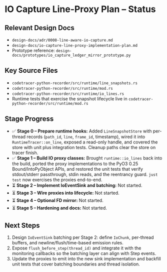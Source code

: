 # IO Capture Line-Proxy Plan – Status

## Relevant Design Docs
- `design-docs/adr/0008-line-aware-io-capture.md`
- `design-docs/io-capture-line-proxy-implementation-plan.md`
- Prototype reference: `design-docs/prototypes/io_capture_ledger_mirror_prototype.py`

## Key Source Files
- `codetracer-python-recorder/src/runtime/line_snapshots.rs`
- `codetracer-python-recorder/src/runtime/mod.rs`
- `codetracer-python-recorder/src/runtime/io_lines.rs`
- Runtime tests that exercise the snapshot lifecycle live in `codetracer-python-recorder/src/runtime/mod.rs`

## Stage Progress
- ✅ **Stage 0 – Prepare runtime hooks:** Added `LineSnapshotStore` with per-thread records (`path_id`, `line`, `frame_id`, timestamp), wired it into `RuntimeTracer::on_line`, exposed a read-only handle, and covered the store with unit plus integration tests. Cleanup paths clear the store on tracer finish.
- ✅ **Stage 1 – Build IO proxy classes:** Brought `runtime::io_lines` back into the build, ported the proxy implementations to the PyO3 0.25 Bound/IntoPyObject APIs, and restored the unit tests that verify stdout/stderr passthrough, stdin reads, and the reentrancy guard. `just test` now exercises the proxies end-to-end.
- ⏳ **Stage 2 – Implement IoEventSink and batching:** Not started.
- ⏳ **Stage 3 – Wire proxies into lifecycle:** Not started.
- ⏳ **Stage 4 – Optional FD mirror:** Not started.
- ⏳ **Stage 5 – Hardening and docs:** Not started.

## Next Steps
1. Design `IoEventSink` batching per Stage 2: define `IoChunk`, per-thread buffers, and newline/flush/time-based emission rules.
2. Expose `flush_before_step(thread_id)` and integrate it with the monitoring callbacks so the batching layer can align with Step events.
3. Update the proxies to emit into the new sink implementation and backfill unit tests that cover batching boundaries and thread isolation.
